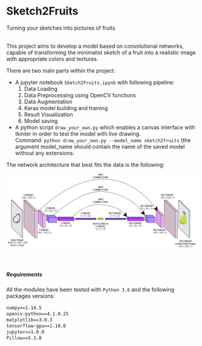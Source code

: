 # Sketch2Fruits
Turning your sketches into pictures of fruits

<br>
This project aims to develop a model based on convolutional networks, capable of transforming the minimalist sketch of a fruit into a realistic image with appropriate colors and textures.  

There are two main parts within the project:
* A jupyter notebook `Sketch2Fruits.ipynb` with following pipeline:
    1. Data Loading
    2. Data Preprocessing using OpenCV functions
    3. Data Augmentation
    4. Keras model building and training
    5. Result Visualization
    6. Model saving
* A python script `draw_your_own.py` which enables a canvas interface with tkinter in order to test the model with live drawing.  
    Command: `python draw_your_own.py --model_name sketch2fruits` (the argument model_name should contain the name of the saved model without any extensions.

The network architecture that best fits the data is the following:

![architecture](images/network_architecture.png)

<br>

##### Requirements

All the modules have been tested with 
`Python 3.6`
and the following packages versions:
```
numpy==1.14.5  
opencv-python==4.1.0.25  
matplotlib==3.0.3  
tensorflow-gpu==1.10.0  
jupyter==1.0.0  
Pillow==5.3.0  
```
